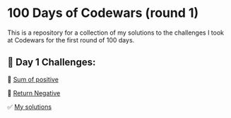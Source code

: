 # 100 Days of Codewars (round 1)
This is a repository for a collection of my solutions to the challenges I took at Codewars for the first round of 100 days.

## 📅 Day 1 Challenges:

🔗 [Sum of positive](https://www.codewars.com/kata/5715eaedb436cf5606000381)

🔗 [Return Negative](https://www.codewars.com/kata/55685cd7ad70877c23000102)

✅ [My solutions](https://github.com/jewelkeith-jk/Codewars/blob/main/day1_challenges.js)
